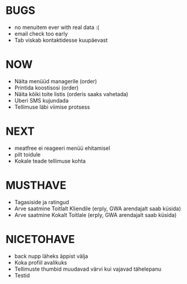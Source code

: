 # BUGS
* no menuitem ever with real data :(
* email check too early
* Tab viskab kontaktidesse kuupäevast

# NOW
* Näita menüüd managerile (order)
* Printida koostisosi (order)
* Näita kõiki toite listis (orderis saaks vahetada)
* Uberi SMS kujundada
* Tellimuse läbi viimise protsess

# NEXT
* meatfree ei reageeri menüü ehitamisel
* pilt toidule
* Kokale teade tellimuse kohta

# MUSTHAVE
* Tagasiside ja ratingud
* Arve saatmine Toitlalt Kliendile (erply, GWA arendajalt saab küsida)
* Arve saatmine Kokalt Toitlale (erply, GWA arendajalt saab küsida)

# NICETOHAVE
* back nupp läheks äppist välja
* Koka profiil avalikuks
* Tellimuste thumbid muudavad värvi kui vajavad tähelepanu
* Testid
